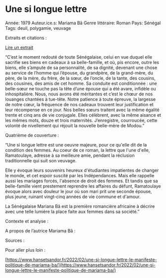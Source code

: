 # Une si longue lettre

Année: 1979
Auteur.ice.s: Mariama Bâ
Genre littéraire: Roman
Pays: Sénégal
Tags: deuil, polygamie, veuvage

Extraits et citations : 

[Lire un extrait](https://senifall.files.wordpress.com/2018/06/une-si-longue-lettre-mariama-ba.pdf)

“C’est le moment redouté de toute Sénégalaise, celui en vue duquel elle sacrifie ses biens en cadeaux à sa belle-famille, et où, pis encore, outre les biens, elle s’ampute de sa personnalité, de sa dignité, devenant une chose au service de l’homme qui l’épouse, du grandpère, de la grand-mère, du père, de la mère, du frère, de la sœur, de l’oncle, de la tante, des cousins, des cousines, des amis de cet homme. Sa conduite est conditionnée : une belle-sœur ne touche pas la tête d’une épouse qui a été avare, infidèle ou inhospitalière. Nous, nous avons été méritantes et c’est le chœur de nos louanges chantées à tue-tête. Notre patience à toute épreuve, la largesse de notre cœur, la fréquence de nos cadeaux trouvent leur justification et leur récompense en ce jour. Nos belles sœurs traitent avec la même égalité trente et cinq ans de vie conjugale. Elles célèbrent, avec la même aisance et les mêmes mots, douze et trois maternités. J’enregistre, courroucée, cette volonté de nivellement qui réjouit la nouvelle belle-mère de Modou.”

Quatrième de couverture : 

“Une si longue lettre est une oeuvre majeure, pour ce qu'elle dit de la condition des femmes. Au coeur de ce roman, la lettre que l'une d'elle, Ramatoulaye, adresse à sa meilleure amie, pendant la réclusion traditionnelle qui suit son veuvage.

Elle y évoque leurs souvenirs heureux d'étudiantes impatientes de changer le monde, et cet espoir suscité par les Indépendances. Mais elle rappelle aussi les mariages forcés, l'absence de droit des femmes. Et tandis que sa belle-famille vient prestement reprendre les affaires du défunt, Ramatoulaye évoque alors avec douleur le jour où son mari prit une seconde épouse, plus jeune, ruinant vingt-cinq années de vie commune et d'amour.

La Sénégalaise Mariana Bâ est la première romancière africaine à décrire avec une telle lumière la place faite aux femmes dans sa société.”

Contexte et analyse : 

A propos de l’autrice Mariama Bâ : 

Sources : 

Pour aller plus loin : 

[https://www.hansetsandor.fr/2022/02/une-si-longue-lettre-le-manifeste-politique-de-mariama-ba/](https://www.hansetsandor.fr/2022/02/une-si-longue-lettre-le-manifeste-politique-de-mariama-ba/)